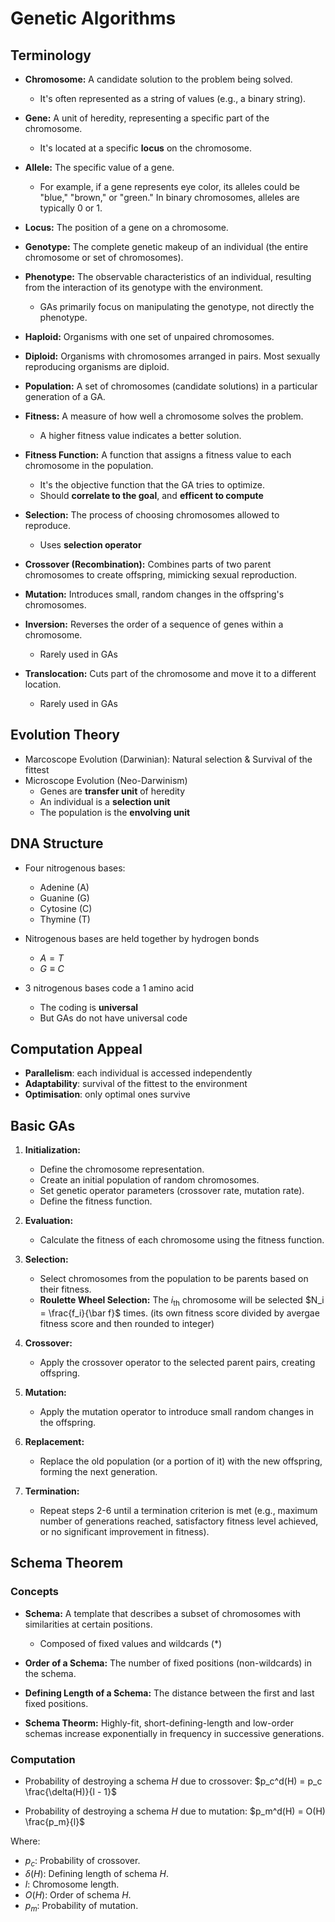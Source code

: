 # Genetic Algorithms

## Terminology

- **Chromosome:** A candidate solution to the problem being solved.
  - It's often represented as a string of values (e.g., a binary string).
- **Gene:** A unit of heredity, representing a specific part of the chromosome.
  - It's located at a specific **locus** on the chromosome.
- **Allele:** The specific value of a gene.
  - For example, if a gene represents eye color, its alleles could be "blue," "brown," or "green." In binary chromosomes, alleles are typically 0 or 1.

- **Locus:** The position of a gene on a chromosome.
- **Genotype:** The complete genetic makeup of an individual (the entire chromosome or set of chromosomes).
- **Phenotype:** The observable characteristics of an individual, resulting from the interaction of its genotype with the environment.
  - GAs primarily focus on manipulating the genotype, not directly the phenotype.
- **Haploid:** Organisms with one set of unpaired chromosomes.
- **Diploid:** Organisms with chromosomes arranged in pairs. Most sexually reproducing organisms are diploid.
- **Population:** A set of chromosomes (candidate solutions) in a particular generation of a GA.
- **Fitness:** A measure of how well a chromosome solves the problem.
  - A higher fitness value indicates a better solution.
- **Fitness Function:** A function that assigns a fitness value to each chromosome in the population.
  - It's the objective function that the GA tries to optimize.
  - Should **correlate to the goal**, and **efficent to compute**
- **Selection:** The process of choosing chromosomes allowed to reproduce.
  - Uses **selection operator**
- **Crossover (Recombination):** Combines parts of two parent chromosomes to create offspring, mimicking sexual reproduction.
- **Mutation:** Introduces small, random changes in the offspring's chromosomes.
- **Inversion:** Reverses the order of a sequence of genes within a chromosome.
  - Rarely used in GAs
- **Translocation:** Cuts part of the chromosome and move it to a different location.
  - Rarely used in GAs

## Evolution Theory

- Marcoscope Evolution (Darwinian): Natural selection & Survival of the fittest
- Microscope Evolution (Neo-Darwinism)
  - Genes are **transfer unit** of heredity
  - An individual is a **selection unit**
  - The population is the **envolving unit**

## DNA Structure

- Four nitrogenous bases:
  - Adenine (A)
  - Guanine (G)
  - Cytosine (C)
  - Thymine (T)

- Nitrogenous bases are held together by hydrogen bonds
  - $A=T$
  - $G \equiv C$

- 3 nitrogenous bases code a 1 amino acid
  - The coding is **universal**
  - But GAs do not have universal code

## Computation Appeal

- **Parallelism**: each individual is accessed independently
- **Adaptability**: survival of the fittest to the environment
- **Optimisation**: only optimal ones survive

## Basic GAs

1. **Initialization:**
    *   Define the chromosome representation.
    *   Create an initial population of random chromosomes.
    *   Set genetic operator parameters (crossover rate, mutation rate).
    *   Define the fitness function.

2. **Evaluation:**
    *   Calculate the fitness of each chromosome using the fitness function.

3. **Selection:**
    *   Select chromosomes from the population to be parents based on their fitness.
    *   **Roulette Wheel Selection:** The $i_{\text{th}}$ chromosome will be selected $N_i = \frac{f_i}{\bar f}$ times. (its own fitness score divided by avergae fitness score and then rounded to integer)
    
4. **Crossover:**
    *   Apply the crossover operator to the selected parent pairs, creating offspring.

5. **Mutation:**
    *   Apply the mutation operator to introduce small random changes in the offspring.

6. **Replacement:**
    *   Replace the old population (or a portion of it) with the new offspring, forming the next generation.

7. **Termination:**
    *   Repeat steps 2-6 until a termination criterion is met (e.g., maximum number of generations reached, satisfactory fitness level achieved, or no significant improvement in fitness).

## Schema Theorem

### Concepts

*   **Schema:** A template that describes a subset of chromosomes with similarities at certain positions.
    *   Composed of fixed values and wildcards (\*)

*   **Order of a Schema:** The number of fixed positions (non-wildcards) in the schema.
*   **Defining Length of a Schema:** The distance between the first and last fixed positions.
*   **Schema Theorm:** Highly-fit, short-defining-length and low-order schemas increase exponentially in frequency in successive generations. 

### Computation

- Probability of destroying a schema $H$ due to crossover: $p_c^d(H) = p_c \frac{\delta(H)}{l - 1}$

- Probability of destroying a schema $H$ due to mutation: $p_m^d(H) = O(H) \frac{p_m}{l}$

Where:

*   $p_c$: Probability of crossover.
*   $\delta(H)$: Defining length of schema $H$.
*   $l$: Chromosome length.
*   $O(H)$: Order of schema $H$.
*   $p_m$: Probability of mutation.